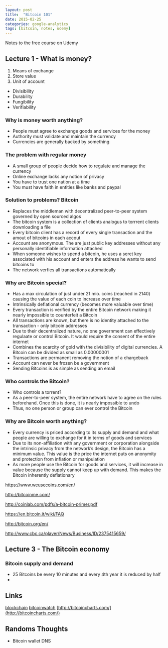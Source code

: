 ```yaml
---
layout: post
title:  "Bitcoin 101"
date: 2015-02-25
categories: google-analytics
tags: [bitcoin, notes, udemy]
---
```


Notes to the free course on Udemy

## Lecture 1 - What is money?

1. Means of exchange
2. Store value
3. Unit of account

- Divisibility
- Durability
- Fungibility
- Verifiability

### Why is money worth anything?

- People must agree to exchange goods and services for the money
- Authority must validate and maintain the currency
- Currencies are generally backed by something

### The problem with regular money
- A small group of people decide how to regulate and manage the currency
- Online exchange lacks any notion of privacy
- You have to trust one nation at a time
- You must have faith in entities like banks and paypal

### Solution to problems? Bitcoin
- Replaces the middleman with decentralized peer-to-peer system governed by open sourced algos
- The bitcoin system is a collection of clients analogus to torrrent clients downloading a file
- Every bitcoin client has a record of every single transaction and the amout of bitcoins in each accout
- Account are anonymous. The are just public key addresses without any personally identifiable information attached
- When someone wishes to spend a bitcoin, he uses a seret key associated with his account and enters the address he wants to send bitcoins to
- The network verfies all transactions automatically

### Why are Bitcoin special?
- Has a max circulation of just under 21 mio. coins (reached in 2140) causing the value of each coin to increase over time
- Intrinsically deflational currency (becomes more valuable over time)
- Every transaction is verified by the entire Bitcoin network making it nearly impossible to counterfeit a Bitcoin
- All transactions are known, but there is no identity attached to the transaction - only bitcoin addresses
- Due to their decentralized nature, no one government can effectively regulaate or control Bitcoin. It would require the consent of the entire internet
- Combines the scarcity of gold with the divisibility of digital currencies. A Bitcoin can be divided as small as 0.00000001
- Transactions are permanent removing the notion of a chargeback
- Account can never be frozen be a government
- Sending Bitcoins is as simple as sending an email

### Who controls the Bitcoin?
- Who controls a torrent?
- As a peer-to-peer system, the entire network have to agree on the rules beforehand. Once this is done, it is nearly impossible to undo
- Thus, no one person or group can ever control the Bitcoin

### Why are Bitcoin worth anything?
- Every currency is priced according to its supply and demand and what people are willing to exchange for it in terms of goods and services
- Due to its non-affiliation with any government or corporation alongside the intrinsic privacy from the network’s design, the Bitcoin has a minimum value. This value is the price the internet puts on anonymity and protection from inflation or manipulation
- As more people use the Bitcoin for goods and services, it will increase in value because the supply cannot keep up with demand. This makes the Bitcoin inherently deflationary  


https://www.weusecoins.com/en/

http://bitcoinme.com/

http://coinlab.com/pdfs/a-bitcoin-primer.pdf

https://en.bitcoin.it/wiki/FAQ

http://bitcoin.org/en/

http://www.cbc.ca/player/News/Business/ID/2375415659/

## Lecture 3 - The Bitcoin economy

### Bitcoin supply and demand
- 25 Bitcoins be every 10 minutes and every 4th year it is reduced by half
- 


## Links
[blockchain](https://blockchain.info/)
[bitcoinwatch](http://www.bitcoinwatch.com/)
[http://bitcoincharts.com/](http://bitcoincharts.com/)

## Randoms Thoughts
- Bitcoin wallet DNS
